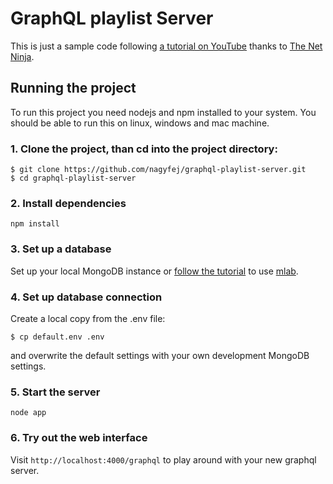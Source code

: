 # GraphQL playlist Server

This is just a sample code following [a tutorial on YouTube](https://www.youtube.com/playlist?list=PL4cUxeGkcC9iK6Qhn-QLcXCXPQUov1U7f) thanks to [The Net Ninja](https://www.youtube.com/channel/UCW5YeuERMmlnqo4oq8vwUpg).

## Running the project
To run this project you need nodejs and npm installed to your system. You should be able to run this on linux, windows and mac machine.

### 1. Clone the project, than cd into the project directory:

```
$ git clone https://github.com/nagyfej/graphql-playlist-server.git
$ cd graphql-playlist-server
```

### 2. Install dependencies
```
npm install
```

### 3. Set up a database

Set up your local MongoDB instance or [follow the tutorial](https://www.youtube.com/watch?v=3NdgP6AVYYs&list=PL4cUxeGkcC9iK6Qhn-QLcXCXPQUov1U7f&index=16) to use [mlab](https://mlab.com).

### 4. Set up database connection

Create a local copy from the .env file:
```
$ cp default.env .env
```
and overwrite the default settings with your own development MongoDB settings.

### 5. Start the server
```
node app
```

### 6. Try out the web interface
Visit `http://localhost:4000/graphql` to play around with your new graphql server.
